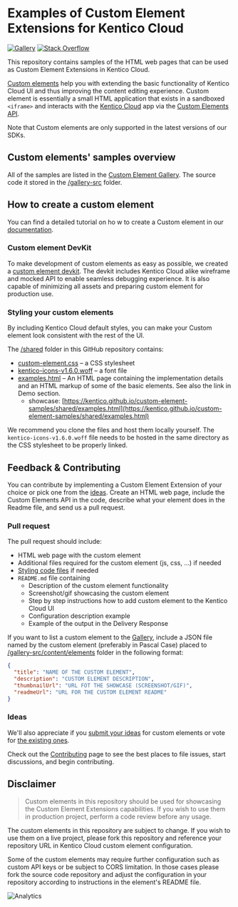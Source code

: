 # Examples of Custom Element Extensions for Kentico Cloud

[![Gallery](https://img.shields.io/badge/-Gallery-brightgreen.svg)](https://kentico.github.io/custom-element-samples/gallery/)
[![Stack Overflow](https://img.shields.io/badge/Stack%20Overflow-ASK%20NOW-FE7A16.svg?logo=stackoverflow&logoColor=white)](https://stackoverflow.com/tags/kentico-cloud)

This repository contains samples of the HTML web pages that can be used as Custom Element Extensions in Kentico Cloud.

[Custom elements](https://developer.kenticocloud.com/docs/integrating-content-editing-features) help you with extending the basic functionality of Kentico Cloud UI and thus improving the content editing experience. Custom element is essentially a small HTML application that exists in a sandboxed `<iframe>` and interacts with the [Kentico Cloud](https://kenticocloud.com/) app via the [Custom Elements API](https://developer.kenticocloud.com/reference#custom-elements-api).

Note that Custom elements are only supported in the latest versions of our SDKs.

## Custom elements' samples overview

All of the samples are listed in the [Custom Element Gallery](https://kentico.github.io/custom-element-samples/gallery/index.html). The source code it stored in the [/gallery-src](/gallery-src) folder.

## How to create a custom element

You can find a detailed tutorial on ho
w to create a Custom element in our [documentation](https://developer.kenticocloud.com/docs/integrating-content-editing-features).

### Custom element DevKit

To make development of custom elements as easy as possible, we created a [custom element devkit](https://github.com/Kentico/custom-element-devkit). The devkit includes Kentico Cloud alike wireframe and mocked API to enable seamless debugging experience. It is also capable of minimizing all assets and preparing custom element for production use.

### Styling your custom elements

By including Kentico Cloud default styles, you can make your Custom element look consistent with the rest of the UI.

The [/shared](https://github.com/Kentico/custom-element-samples/tree/master/shared) folder in this GitHub repository contains:

* [custom-element.css](https://github.com/Kentico/custom-element-samples/blob/master/shared/custom-element.css) – a CSS stylesheet
* [kentico-icons-v1.6.0.woff](https://github.com/Kentico/custom-element-samples/blob/master/shared/kentico-icons-v1.6.0.woff) – a font file
* [examples.html](https://github.com/Kentico/custom-element-samples/blob/master/shared/examples.html) – An HTML page containing the implementation details and an HTML markup of some of the basic elements. See also the link in Demo section.
  * showcase: [https://kentico.github.io/custom-element-samples/shared/examples.html](https://kentico.github.io/custom-element-samples/shared/examples.html)

We recommend you clone the files and host them locally yourself. The `kentico-icons-v1.6.0.woff` file needs to be hosted in the same directory as the CSS stylesheet to be properly linked.

## Feedback & Contributing

You can contribute by implementing a Custom Element Extension of your choice or pick one from the [ideas](https://github.com/Kentico/custom-element-samples/issues). Create an HTML web page, include the Custom Elements API in the code, describe what your element does in the Readme file, and send us a pull request.

### Pull request

The pull request should include:

* HTML web page with the custom element
* Additional files required for the custom element (js, css, ...) if needed
* [Styling code files](#styling-your-custom-elements) if needed
* `README.md` file containing
  * Description of the custom element functionality
  * Screenshot/gif showcasing the custom element
  * Step by step instructions how to add custom element to the Kentico Cloud UI
  * Configuration description example
  * Example of the output in the Delivery Response

If you want to list a custom element to the [Gallery](https://kentico.github.io/custom-element-samples/gallery/index.html), include a JSON file named by the custom element (preferably in Pascal Case) placed to [/gallery-src/content/elements](https://github.com/Kentico/custom-element-samples/tree/master/gallery-src/content/elements) folder in the following format:

```json
{
  "title": "NAME OF THE CUSTOM ELEMENT",
  "description": "CUSTOM ELEMENT DESCRIPTION",
  "thumbnailUrl": "URL FOT THE SHOWCASE (SCREENSHOT/GIF)",
  "readmeUrl": "URL FOR THE CUSTOM ELEMENT README"
}
```

### Ideas

We'll also appreciate if you [submit your ideas](https://github.com/Kentico/custom-element-samples/issues) for custom elements or vote for [the existing ones](https://github.com/Kentico/custom-element-samples/issues).

Check out the [Contributing](https://github.com/Kentico/custom-element-samples/blob/master/CONTRIBUTING.md) page to see the best places to file issues, start discussions, and begin contributing.

## Disclaimer

> Custom elements in this repository should be used for showcasing the Custom Element Extensions capabilities. If you wish to use them in production project, perform a code review before any usage.

The custom elements in this repository are subject to change. If you wish to use them on a live project, please fork this repository and reference your repository URL in Kentico Cloud custom element configuration.

Some of the custom elements may require further configuration such as custom API keys or be subject to CORS limitation. In those cases please fork the source code repository and adjust the configuration in your repository according to instructions in the element's README file.

![Analytics](https://kentico-ga-beacon.azurewebsites.net/api/UA-69014260-4/Kentico/custom-element-samples?pixel)
